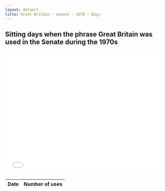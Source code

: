 ```yaml
---
layout: default
title: Great Britain - senate - 1970 - Days
---
```

## Sitting days when the phrase **Great Britain** was used in the Senate during the 1970s

<iframe width="100%" height="400" frameborder="0" scrolling="no" src="//plot.ly/~wragge/1921.embed"></iframe>

| Date | Number of uses |
|--------------|----------------|
